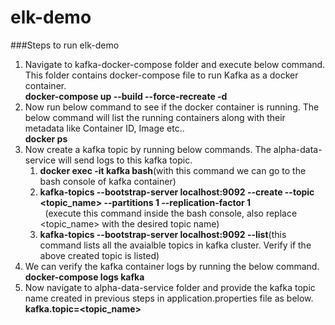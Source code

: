 # elk-demo

###Steps to run elk-demo
1. Navigate to kafka-docker-compose folder and execute below command. This folder contains docker-compose file to run Kafka as a docker container.<br>
            **docker-compose up --build --force-recreate -d**
2. Now run below command to see if the docker container is running. The below command will list the running containers along with their metadata like Container ID, Image etc..<br>
            **docker ps**
3. Now create a kafka topic by running below commands. The alpha-data-service will send logs to this kafka topic.<br>
   1. **docker exec -it kafka bash**(with this command we can go to the bash console of kafka container)<br>
   2. **kafka-topics --bootstrap-server localhost:9092 --create --topic <topic_name> --partitions 1 --replication-factor 1**<br>
      &nbsp;&nbsp;(execute this command inside the bash console, also replace <topic_name> with the desired topic name)<br>
   3. **kafka-topics --bootstrap-server localhost:9092 --list**(this command lists all the avaialble topics in kafka cluster. Verify if the above created topic is listed)<br>
5. We can verify the kafka container logs by running the below command.<br>
       **docker-compose logs kafka**
6. Now navigate to alpha-data-service folder and provide the kafka topic name created in previous steps in application.properties file as below.<br>
       **kafka.topic=<topic_name>**
